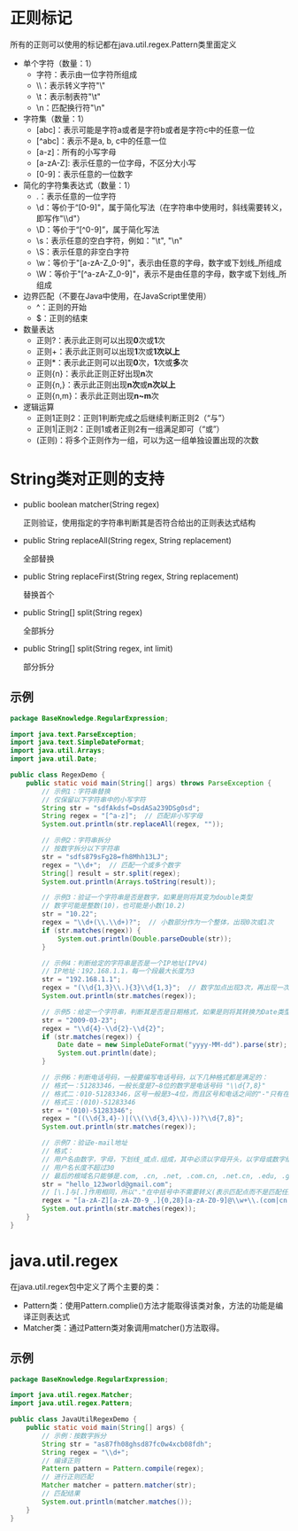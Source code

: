 # 正则标记

所有的正则可以使用的标记都在java.util.regex.Pattern类里面定义

- 单个字符（数量：1）
  - 字符：表示由一位字符所组成
  - \\\\：表示转义字符"\\"
  - \t：表示制表符"\t"
  - \n：匹配换行符"\n"
- 字符集（数量：1）
  - \[abc\]：表示可能是字符a或者是字符b或者是字符c中的任意一位
  - \[^abc\]：表示不是a, b, c中的任意一位
  - [a-z]：所有的小写字母
  - \[a-zA-Z\]: 表示任意的一位字母，不区分大小写
  - [0-9]：表示任意的一位数字
- 简化的字符集表达式（数量：1）
  - .：表示任意的一位字符
  - \d：等价于“\[0-9\]"，属于简化写法（在字符串中使用时，斜线需要转义，即写作"\\\d"）
  - \D：等价于“\[^0-9\]”，属于简化写法
  - \s：表示任意的空白字符，例如："\t", "\n"
  - \S：表示任意的非空白字符
  - \w：等价于"\[a-zA-Z_0-9\]"，表示由任意的字母，数字或下划线_所组成
  - \W：等价于"\[^a-zA-Z_0-9\]"，表示不是由任意的字母，数字或下划线_所组成
- 边界匹配（不要在Java中使用，在JavaScript里使用）
  - ^：正则的开始
  - $：正则的结束
- 数量表达
  - 正则?：表示此正则可以出现**0**次或**1**次
  - 正则+：表示此正则可以出现**1**次或**1次以上**
  - 正则*：表示此正则可以出现**0**次，**1**次或**多**次
  - 正则{n}：表示此正则正好出现**n**次
  - 正则{n,}：表示此正则出现**n次**或**n次以上**
  - 正则{n,m}：表示此正则出现**n~m**次
- 逻辑运算
  - 正则1正则2：正则1判断完成之后继续判断正则2（“与”）
  - 正则1|正则2：正则1或者正则2有一组满足即可（“或”）
  - (正则)：将多个正则作为一组，可以为这一组单独设置出现的次数

# String类对正则的支持

- public boolean matcher(String regex)

  正则验证，使用指定的字符串判断其是否符合给出的正则表达式结构

- public String replaceAll(String regex, String replacement)

  全部替换

- public String replaceFirst(String regex, String replacement)

  替换首个

- public String[] split(String regex)

  全部拆分

- public String[] split(String regex, int limit)

  部分拆分

## 示例

```java
package BaseKnowledge.RegularExpression;

import java.text.ParseException;
import java.text.SimpleDateFormat;
import java.util.Arrays;
import java.util.Date;

public class RegexDemo {
    public static void main(String[] args) throws ParseException {
        // 示例1：字符串替换
        // 仅保留以下字符串中的小写字符
        String str = "sdfAkdsf=DsdASa239DSg0sd";
        String regex = "[^a-z]";  // 匹配非小写字母
        System.out.println(str.replaceAll(regex, ""));

        // 示例2：字符串拆分
        // 按数字拆分以下字符串
        str = "sdfs879sFg28=fh8Mhh13LJ";
        regex = "\\d+";  // 匹配一个或多个数字
        String[] result = str.split(regex);
        System.out.println(Arrays.toString(result));

        // 示例3：验证一个字符串是否是数字，如果是则将其变为double类型
        // 数字可能是整数(10)，也可能是小数(10.2)
        str = "10.22";
        regex = "\\d+(\\.\\d+)?";  // 小数部分作为一个整体，出现0次或1次
        if (str.matches(regex)) {
            System.out.println(Double.parseDouble(str));
        }

        // 示例4：判断给定的字符串是否是一个IP地址(IPV4)
        // IP地址：192.168.1.1，每一个段最大长度为3
        str = "192.168.1.1";
        regex = "(\\d{1,3}\\.){3}\\d{1,3}";  // 数字加点出现3次，再出现一次数字
        System.out.println(str.matches(regex));

        // 示例5：给定一个字符串，判断其是否是日期格式，如果是则将其转换为Date类型
        str = "2009-03-23";
        regex = "\\d{4}-\\d{2}-\\d{2}";
        if (str.matches(regex)) {
            Date date = new SimpleDateFormat("yyyy-MM-dd").parse(str);
            System.out.println(date);
        }

        // 示例6：判断电话号码，一般要编写电话号码，以下几种格式都是满足的：
        // 格式一：51283346，一般长度是7~8位的数字是电话号码 "\\d{7,8}"
        // 格式二：010-51283346，区号一般是3~4位，而且区号和电话之间的"-"只有在出现区号时才出现 "(\\d{3,4}-)?\\d{7,8}"
        // 格式三：(010)-51283346
        str = "(010)-51283346";
        regex = "((\\d{3,4}-)|(\\(\\d{3,4}\\)-))?\\d{7,8}";
        System.out.println(str.matches(regex));

        // 示例7：验证e-mail地址
        // 格式：
        // 用户名由数字，字母，下划线_或点.组成，其中必须以字母开头，以字母或数字结尾，
        // 用户名长度不超过30
        // 最后的根域名只能够是.com, .cn, .net, .com.cn, .net.cn, .edu, .gov, .org
        str = "hello_123world@gmail.com";
        // [\.]与[.]作用相同，所以"."在中括号中不需要转义(表示匹配点而不是匹配任意字符）
        regex = "[a-zA-Z][a-zA-Z0-9_.]{0,28}[a-zA-Z0-9]@\\w+\\.(com|cn|net|com.cn|net.cn|edu|gov|org)";
        System.out.println(str.matches(regex));
    }
}
```

# java.util.regex

在java.util.regex包中定义了两个主要的类：

- Pattern类：使用Pattern.complie()方法才能取得该类对象，方法的功能是编译正则表达式
- Matcher类：通过Pattern类对象调用matcher()方法取得。

## 示例

```java
package BaseKnowledge.RegularExpression;

import java.util.regex.Matcher;
import java.util.regex.Pattern;

public class JavaUtilRegexDemo {
    public static void main(String[] args) {
        // 示例：按数字拆分
        String str = "as87fh08ghsd87fc0w4xcb08fdh";
        String regex = "\\d+";
        // 编译正则
        Pattern pattern = Pattern.compile(regex);
        // 进行正则匹配
        Matcher matcher = pattern.matcher(str);
        // 匹配结果
        System.out.println(matcher.matches());
    }
}
```

